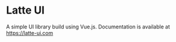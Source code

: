 # Latte UI

A simple UI library build using Vue.js. Documentation is available at https://latte-ui.com
